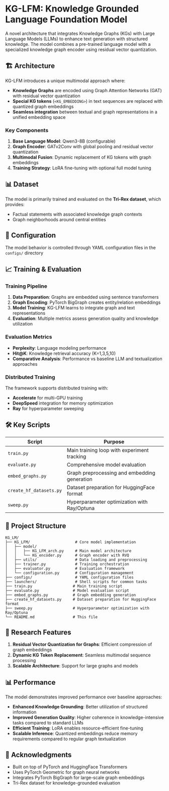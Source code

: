 # KG-LFM: Knowledge Grounded Language Foundation Model

A novel architecture that integrates Knowledge Graphs (KGs) with Large Language Models (LLMs) to enhance text generation with structured knowledge. The model combines a pre-trained language model with a specialized knowledge graph encoder using residual vector quantization.

## 🏗️ Architecture

KG-LFM introduces a unique multimodal approach where:

- **Knowledge Graphs** are encoded using Graph Attention Networks (GAT) with residual vector quantization
- **Special KG tokens** (`<KG_EMBEDDING>`) in text sequences are replaced with quantized graph embeddings
- **Seamless integration** between textual and graph representations in a unified embedding space

### Key Components

1. **Base Language Model**: Qwen3-8B (configurable)
2. **Graph Encoder**: GATv2Conv with global pooling and residual vector quantization
3. **Multimodal Fusion**: Dynamic replacement of KG tokens with graph embeddings
4. **Training Strategy**: LoRA fine-tuning with optional full model tuning

## 📊 Dataset

The model is primarily trained and evaluated on the **Tri-Rex dataset**, which provides:
- Factual statements with associated knowledge graph contexts
- Graph neighborhoods around central entities

## 🔧 Configuration

The model behavior is controlled through YAML configuration files in the `configs/` directory

## 📈 Training & Evaluation

### Training Pipeline

1. **Data Preparation**: Graphs are embedded using sentence transformers
2. **Graph Encoding**: PyTorch BigGraph creates entity/relation embeddings
3. **Model Training**: KG-LFM learns to integrate graph and text representations
4. **Evaluation**: Multiple metrics assess generation quality and knowledge utilization

### Evaluation Metrics

- **Perplexity**: Language modeling performance
- **Hit@K**: Knowledge retrieval accuracy (K=1,3,5,10)
- **Comparative Analysis**: Performance vs baseline LLM and textualization approaches

### Distributed Training

The framework supports distributed training with:
- **Accelerate** for multi-GPU training
- **DeepSpeed** integration for memory optimization
- **Ray** for hyperparameter sweeping


## 🛠️ Key Scripts

| Script | Purpose |
|--------|---------|
| `train.py` | Main training loop with experiment tracking |
| `evaluate.py` | Comprehensive model evaluation |
| `embed_graphs.py` | Graph preprocessing and embedding generation |
| `create_hf_datasets.py` | Dataset preparation for HuggingFace format |
| `sweep.py` | Hyperparameter optimization with Ray/Optuna |

## 📁 Project Structure

```
KG_LM/
├── KG_LFM/                    # Core model implementation
│   ├── model/
│   │   ├── KG_LFM_arch.py     # Main model architecture
│   │   └── KG_encoder.py      # Graph encoder with RVQ
│   ├── utils/                 # Data loading and preprocessing
│   ├── trainer.py             # Training orchestration
│   ├── evaluator.py           # Evaluation framework
│   └── configuration.py       # Configuration management
├── configs/                   # YAML configuration files
├── launchers/                 # Shell scripts for common tasks
├── train.py                  # Main training script
├── evaluate.py               # Model evaluation script
├── embed_graphs.py           # Graph embedding generation
├── create_hf_datasets.py     # Dataset preparation for HuggingFace format
├── sweep.py                  # Hyperparameter optimization with Ray/Optuna
└── README.md                 # This file
```

## 🔬 Research Features

1. **Residual Vector Quantization for Graphs**: Efficient compression of graph embeddings
2. **Dynamic KG Token Replacement**: Seamless multimodal sequence processing
4. **Scalable Architecture**: Support for large graphs and models


## 📊 Performance

The model demonstrates improved performance over baseline approaches:

- **Enhanced Knowledge Grounding**: Better utilization of structured information
- **Improved Generation Quality**: Higher coherence in knowledge-intensive tasks compared to standard LLMs
- **Efficient Training**: LoRA enables resource-efficient fine-tuning
- **Scalable Inference**: Quantized embeddings reduce memory requirements compared to regular graph textualization

## 🙏 Acknowledgments

- Built on top of PyTorch and HuggingFace Transformers
- Uses PyTorch Geometric for graph neural networks
- Integrates PyTorch BigGraph for large-scale graph embeddings
- Tri-Rex dataset for knowledge-grounded evaluation